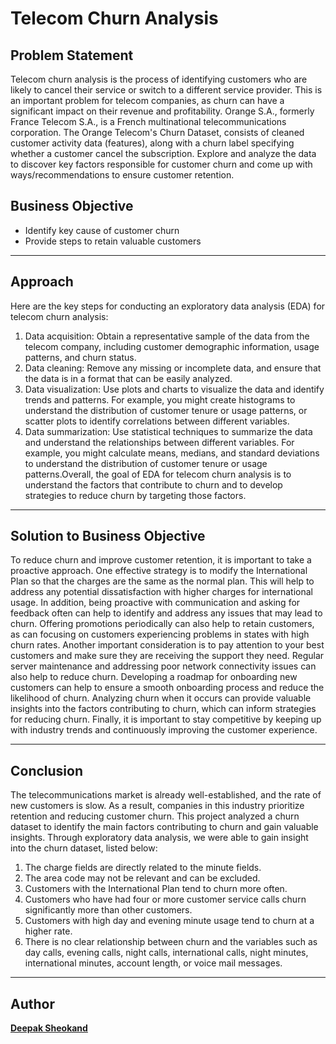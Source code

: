 # Telecom Churn Analysis

## Problem Statement
Telecom churn analysis is the process of identifying customers who are likely to cancel their service or switch to a different service provider. This is an important problem for telecom companies, as churn can have a significant impact on their revenue and profitability. Orange S.A., formerly France Telecom S.A., is a French multinational telecommunications corporation. The Orange Telecom's Churn Dataset, consists of cleaned customer activity data (features), along with a churn label specifying whether a customer cancel the subscription. Explore and analyze the data to discover key factors responsible for customer churn and come up with ways/recommendations to ensure customer retention.

## Business Objective
- Identify key cause of customer churn
- Provide steps to retain valuable customers
---

## Approach
Here are the key steps for conducting an exploratory data analysis (EDA) for telecom churn analysis:
1) Data acquisition: Obtain a representative sample of the data from the telecom company, including customer demographic information, usage patterns, and churn status.
2) Data cleaning: Remove any missing or incomplete data, and ensure that the data is in a format that can be easily analyzed.
3) Data visualization: Use plots and charts to visualize the data and identify trends and patterns. For example, you might create histograms to understand the distribution of customer tenure or usage patterns, or scatter plots to identify correlations between different variables.
4) Data summarization: Use statistical techniques to summarize the data and understand the relationships between different variables. For example, you might calculate means, medians, and standard deviations to understand the distribution of customer tenure or usage patterns.Overall, the goal of EDA for telecom churn analysis is to understand the factors that contribute to churn and to develop strategies to reduce churn by targeting those factors.

---

## Solution to Business Objective

To reduce churn and improve customer retention, it is important to take a proactive approach. One effective strategy is to modify the International Plan so that the charges are the same as the normal plan. This will help to address any potential dissatisfaction with higher charges for international usage. In addition, being proactive with communication and asking for feedback often can help to identify and address any issues that may lead to churn. Offering promotions periodically can also help to retain customers, as can focusing on customers experiencing problems in states with high churn rates. Another important consideration is to pay attention to your best customers and make sure they are receiving the support they need. Regular server maintenance and addressing poor network connectivity issues can also help to reduce churn. Developing a roadmap for onboarding new customers can help to ensure a smooth onboarding process and reduce the likelihood of churn. Analyzing churn when it occurs can provide valuable insights into the factors contributing to churn, which can inform strategies for reducing churn. Finally, it is important to stay competitive by keeping up with industry trends and continuously improving the customer experience.

---

## Conclusion

The telecommunications market is already well-established, and the rate of new customers is slow. As a result, companies in this industry prioritize retention and reducing customer churn. This project analyzed a churn dataset to identify the main factors contributing to churn and gain valuable insights. Through exploratory data analysis, we were able to gain insight into the churn dataset, listed below:

1) The charge fields are directly related to the minute fields.
2) The area code may not be relevant and can be excluded.
3) Customers with the International Plan tend to churn more often.
4) Customers who have had four or more customer service calls churn significantly more than other customers.
5) Customers with high day and evening minute usage tend to churn at a higher rate.
6) There is no clear relationship between churn and the variables such as day calls, evening calls, night calls, international calls, night minutes, international minutes, account length, or voice mail messages.

---

## Author

[**Deepak Sheokand**](https://www.linkedin.com/in/deepak-sheokand-0a0833272/)
